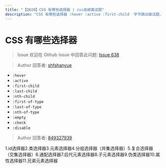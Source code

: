 ```yaml
---
title: "【Q620】CSS 有哪些选择器 | css高频面试题"
description: "CSS 有哪些选择器 :hover :active :first-child  字节跳动面试题、阿里腾讯面试题、美团小米面试题。"
---
```


# CSS 有哪些选择器

> Issue
> 欢迎在 Gtihub Issue 中回答此问题: [Issue 638](https://github.com/shfshanyue/Daily-Question/issues/638)

> Author
> 回答者: [shfshanyue](https://github.com/shfshanyue)

- `:hover`
- `:active`
- `:first-child`
- `:last-child`
- `:nth-child`
- `:first-of-type`
- `:last-of-type`
- `:nth-of-type`
- `:empty`
- `:check`
- `:disable`

> Author
> 回答者: [849327939](https://github.com/849327939)

1.id选择器2.类选择器3.元素选择器4.分组选择器（并集选择器）5.复合选择器（交集选择器）6.通配选择器7.后代元素选择器8.子元素选择器9.伪类选择器10.属性选择器11.兄弟元素选择器
